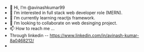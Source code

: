 - 👋 Hi, I’m @avinashkumar99
- 👀 I’m interested in full stack web developer role (MERN).
- 🌱 I’m currently learning reactjs framework.
- 💞️ I’m looking to collaborate on web desinging project.
- 📫 How to reach me ...
- Through linkedin -- https://www.linkedin.com/in/avinash-kumar-8a0468212/
-

<!---
avinashkumar99/avinashkumar99 is a ✨ special ✨ repository because its `README.md` (this file) appears on your GitHub profile.
You can click the Preview link to take a look at your changes.
--->
